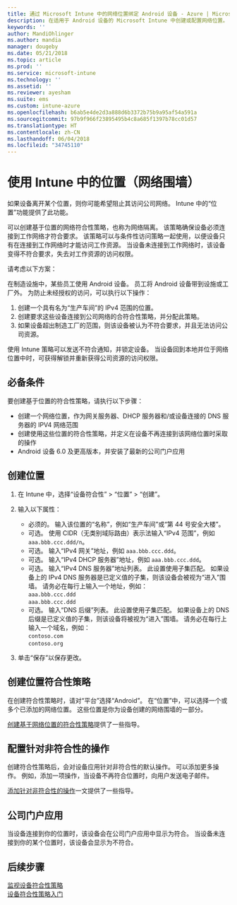 ```yaml
---
title: 通过 Microsoft Intune 中的网络位置绑定 Android 设备 - Azure | Microsoft Docs
description: 在适用于 Android 设备的 Microsoft Intune 中创建或配置网络位置。 可以根据设备的网络位置将设备标记为不符合。 如果设备超出网络位置范围，则可以阻止其访问公司资源。
keywords: ''
author: MandiOhlinger
ms.author: mandia
manager: dougeby
ms.date: 05/21/2018
ms.topic: article
ms.prod: ''
ms.service: microsoft-intune
ms.technology: ''
ms.assetid: ''
ms.reviewer: ayesham
ms.suite: ems
ms.custom: intune-azure
ms.openlocfilehash: b6ab5e4de2d3a888d6b3372b75b9a95af54a591a
ms.sourcegitcommit: 97b9f966f23895495b4c8a685f1397b78cc01d57
ms.translationtype: HT
ms.contentlocale: zh-CN
ms.lasthandoff: 06/04/2018
ms.locfileid: "34745110"
---
```

# <a name="use-locations-network-fence-in-intune"></a>使用 Intune 中的位置（网络围墙）

如果设备离开某个位置，则你可能希望阻止其访问公司网络。 Intune 中的“位置”功能提供了此功能。 

可以创建基于位置的网络符合性策略，也称为网络隔离。 该策略确保设备必须连接到工作网络才符合要求。 该策略可以与条件性访问策略一起使用，以便设备只有在连接到工作网络时才能访问工作资源。 当设备未连接到工作网络时，该设备变得不符合要求，失去对工作资源的访问权限。

请考虑以下方案：

在制造设施中，某些员工使用 Android 设备。 员工将 Android 设备带到设施或工厂外。 为防止未经授权的访问，可以执行以下操作：

1. 创建一个具有名为“生产车间”的 IPv4 范围的位置。
2. 创建要求这些设备连接到公司网络的合符合性策略，并分配此策略。
3. 如果设备超出制造工厂的范围，则该设备被认为不符合要求，并且无法访问公司资源。

使用 Intune 策略可以发送不符合通知，并锁定设备。 当设备回到本地并位于网络位置中时，可获得解锁并重新获得公司资源的访问权限。

## <a name="prerequisites"></a>必备条件

要创建基于位置的符合性策略，请执行以下步骤：

- 创建一个网络位置，作为网关服务器、DHCP 服务器和/或设备连接的 DNS 服务器的 IPV4 网络范围
- 创建使用这些位置的符合性策略，并定义在设备不再连接到该网络位置时采取的操作
- Android 设备 6.0 及更高版本，并安装了最新的公司门户应用

## <a name="create-a-location"></a>创建位置

1. 在 Intune 中，选择“设备符合性” > “位置” > “创建”。

2. 输入以下属性：  

   - 必须的。 输入该位置的“名称”，例如“生产车间”或“第 44 号安全大楼”。
   - 可选。 使用 CIDR（无类别域际路由）表示法输入“IPv4 范围”，例如 `aaa.bbb.ccc.ddd/n`。
   - 可选。 输入“IPv4 网关”地址，例如 `aaa.bbb.ccc.ddd`。
   - 可选。 输入“IPv4 DHCP 服务器”地址，例如 `aaa.bbb.ccc.ddd`。
   - 可选。 输入“IPv4 DNS 服务器”地址列表。 此设置使用子集匹配。 如果设备上的 IPv4 DNS 服务器是已定义值的子集，则该设备会被视为“进入”围墙。 请务必在每行上输入一个地址，例如：  
     `aaa.bbb.ccc.ddd`  
     `aaa.bbb.ccc.ddd`
   - 可选。 输入“DNS 后缀”列表。 此设置使用子集匹配。 如果设备上的 DNS 后缀是已定义值的子集，则该设备将被视为“进入”围墙。 请务必在每行上输入一个域名，例如：  
     `contoso.com`  
     `contoso.org`

3. 单击“保存”以保存更改。

## <a name="create-the-location-compliance-policy"></a>创建位置符合性策略

在创建符合性策略时，请对“平台”选择“Android”。 在“位置”中，可以选择一个或多个已添加的网络位置。 这些位置是你为设备创建的网络围墙的一部分。

[创建基于网络位置的符合性策略](compliance-policy-create-android.md#locations)提供了一些指导。

## <a name="configure-the-actions-for-noncompliance"></a>配置针对非符合性的操作

创建符合性策略后，会对设备应用针对非符合性的默认操作。 可以添加更多操作。 例如，添加一项操作，当设备不再符合位置时，向用户发送电子邮件。

[添加针对非符合性的操作](actions-for-noncompliance.md)一文提供了一些指导。

## <a name="company-portal-app"></a>公司门户应用

当设备连接到你的位置时，该设备会在公司门户应用中显示为符合。 当设备未连接到你的某个位置时，该设备会显示为不符合。

## <a name="next-steps"></a>后续步骤
[监视设备符合性策略](compliance-policy-monitor.md)  
[设备符合性策略入门](device-compliance-get-started.md)
